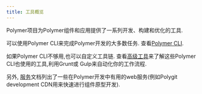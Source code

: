 ```yaml
---
title: 工具概览
---
```


Polymer项目为Polymer组件和应用提供了一系列开发、构建和优化的工具. 

可以使用Polymer CLI来完成Polymer开发的大多数任务. 
查看[Polymer CLI](polymer-cli). 

如果Polymer CLI不够用,也可以自定义工具链. 
查看[高级工具](advanced)来了解这些Polymer CLI也使用的工具,利用Grunt或 
Gulp来自动化你的工作流程. 

另外, [服务](services)文档列出了一些在Polymer开发中有用的web服务(例如Polygit development CDN用来快速进行组件原型开发). 

